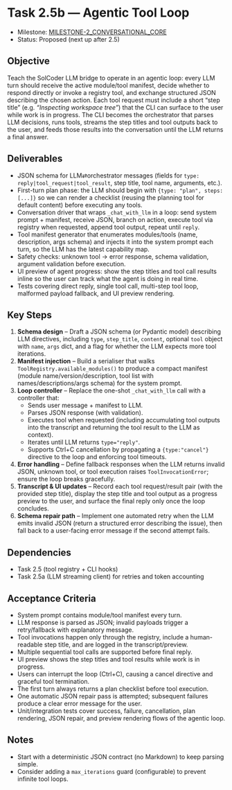 # Task 2.5b — Agentic Tool Loop

- Milestone: [MILESTONE-2_CONVERSATIONAL_CORE](../milestones/MILESTONE-2_CONVERSATIONAL_CORE.md)
- Status: Proposed (next up after 2.5)

## Objective
Teach the SolCoder LLM bridge to operate in an agentic loop: every LLM turn should receive the active module/tool manifest, decide whether to respond directly or invoke a registry tool, and exchange structured JSON describing the chosen action. Each tool request must include a short “step title” (e.g. *“Inspecting workspace tree”*) that the CLI can surface to the user while work is in progress. The CLI becomes the orchestrator that parses LLM decisions, runs tools, streams the step titles and tool outputs back to the user, and feeds those results into the conversation until the LLM returns a final answer.

## Deliverables
- JSON schema for LLM⇄orchestrator messages (fields for `type: reply|tool_request|tool_result`, step title, tool name, arguments, etc.).
- First-turn plan phase: the LLM should begin with `{type: "plan", steps: [...]}` so we can render a checklist (reusing the planning tool for default content) before executing any tools.
- Conversation driver that wraps `_chat_with_llm` in a loop: send system prompt + manifest, receive JSON, branch on action, execute tool via registry when requested, append tool output, repeat until `reply`.
- Tool manifest generator that enumerates modules/tools (name, description, args schema) and injects it into the system prompt each turn, so the LLM has the latest capability map.
- Safety checks: unknown tool -> error response, schema validation, argument validation before execution.
- UI preview of agent progress: show the step titles and tool call results inline so the user can track what the agent is doing in real time.
- Tests covering direct reply, single tool call, multi-step tool loop, malformed payload fallback, and UI preview rendering.

## Key Steps
1. **Schema design** – Draft a JSON schema (or Pydantic model) describing LLM directives, including `type`, `step_title`, `content`, optional `tool` object with `name`, `args` dict, and a flag for whether the LLM expects more tool iterations.
2. **Manifest injection** – Build a serialiser that walks `ToolRegistry.available_modules()` to produce a compact manifest (module name/version/description, tool list with names/descriptions/args schema) for the system prompt.
3. **Loop controller** – Replace the one-shot `_chat_with_llm` call with a controller that:
   - Sends user message + manifest to LLM.
   - Parses JSON response (with validation).
   - Executes tool when requested (including accumulating tool outputs into the transcript and returning the tool result to the LLM as context).
   - Iterates until LLM returns `type="reply"`.
   - Supports Ctrl+C cancellation by propagating a `{type:"cancel"}` directive to the loop and enforcing tool timeouts.
4. **Error handling** – Define fallback responses when the LLM returns invalid JSON, unknown tool, or tool execution raises `ToolInvocationError`; ensure the loop breaks gracefully.
5. **Transcript & UI updates** – Record each tool request/result pair (with the provided step title), display the step title and tool output as a progress preview to the user, and surface the final reply only once the loop concludes.
6. **Schema repair path** – Implement one automated retry when the LLM emits invalid JSON (return a structured error describing the issue), then fall back to a user-facing error message if the second attempt fails.

## Dependencies
- Task 2.5 (tool registry + CLI hooks)
- Task 2.5a (LLM streaming client) for retries and token accounting

## Acceptance Criteria
- System prompt contains module/tool manifest every turn.
- LLM response is parsed as JSON; invalid payloads trigger a retry/fallback with explanatory message.
- Tool invocations happen only through the registry, include a human-readable step title, and are logged in the transcript/preview.
- Multiple sequential tool calls are supported before final reply.
- UI preview shows the step titles and tool results while work is in progress.
- Users can interrupt the loop (Ctrl+C), causing a cancel directive and graceful tool termination.
- The first turn always returns a plan checklist before tool execution.
- One automatic JSON repair pass is attempted; subsequent failures produce a clear error message for the user.
- Unit/integration tests cover success, failure, cancellation, plan rendering, JSON repair, and preview rendering flows of the agentic loop.

## Notes
- Start with a deterministic JSON contract (no Markdown) to keep parsing simple.
- Consider adding a `max_iterations` guard (configurable) to prevent infinite tool loops.
